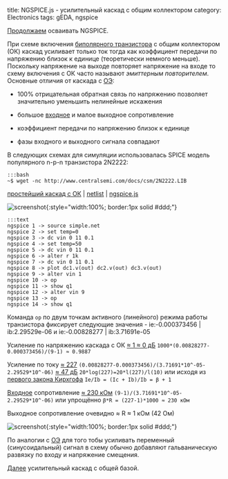 title: NGSPICE.js - усилительный каскад с общим коллектором
category: Electronics
tags: gEDA, ngspice

[Продолжаем]({filename}../2016-10-28-ngspice-introduction/2016-10-28-ngspice-introduction.md) осваивать NGSPICE.

При схеме включения [биполярного транзистора]({filename}../2016-11-02-bipolar-transistor/2016-11-02-bipolar-transistor.md) с общим коллектором (ОК) каскад усиливает только ток тогда как коэффициент передачи по напряжению близок к единице (теоретически немного меньше). Поскольку напряжение на выходе повторяет напряжение на входе то схему включения с ОК часто называют *эмиттерным повторителем*. Основные отличия от каскада с [ОЭ]({filename}../2016-11-07-bipolar-common-emitter/2016-11-07-bipolar-common-emitter.md):

  - 100% отрицательная обратная связь по напряжению  позволяет значительно уменьшить нелинейные искажения

  - большое [входное]({filename}../2016-11-04-input-output-impedance/2016-11-04-input-output-impedance.md) и малое выходное сопротивление

  - коэффициент передачи по напряжению близок к единице

  - фазы входного и выходного сигнала совпадают

<!-- 
<a href="{attach}2N2222.LIB"></a>
-->

В следующих схемах для симуляции использовалась SPICE модель популярного n-p-n транзистора 2N2222:

    :::bash
    ~$ wget -nc http://www.centralsemi.com/docs/csm/2N2222.LIB

[простейший каскад с ОК]({attach}simple.sch) | [netlist]({attach}simple.net) | [ngspice.js](https://ngspice.js.org/?gist=5ce99532a7aa87358fcdfc949e821a94)

![screenshot]({attach}show-img-simple.png){:style="width:100%; border:1px solid #ddd;"}

    :::text
    ngspice 1 -> source simple.net
    ngspice 2 -> set temp=0
    ngspice 3 -> dc vin 0 11 0.1
    ngspice 4 -> set temp=50
    ngspice 5 -> dc vin 0 11 0.1
    ngspice 6 -> alter r 1k
    ngspice 7 -> dc vin 0 11 0.1
    ngspice 8 -> plot dc1.v(out) dc2.v(out) dc3.v(out)
    ngspice 9 -> alter vin 1
    ngspice 10 -> op
    ngspice 11 -> show q1
    ngspice 12 -> alter vin 9
    ngspice 13 -> op
    ngspice 14 -> show q1 

Команда ```op``` по двум точкам активного (линейного) режима работы транзистора фиксирует следующие значения - ie:-0.000373456 | ib:2.29529e-06 и ie:-0.00828277 | ib:3.71691e-05

Усиление по напряжению каскада c ОК [≈ 1 ≈ 0 дБ](https://bc.js.org/) ```1000*(0.00828277-0.000373456)/(9-1) ≈ 0.9887```

Усиление по току [≈ 227](https://bc.js.org/) ```(0.00828277-0.000373456)/(3.71691*10^-05-2.29529*10^-06)``` [≈ 47 дБ](https://bc.js.org/) ```20*log(227)=20*l(227)/l(10)``` или исходя из [первого закона Кирхгофа]({filename}../2016-10-28-ngspice-introduction/2016-10-28-ngspice-introduction.md) ```Ie/Ib = (Ic + Ib)/Ib = β + 1```

[Входное]({filename}../2016-11-04-input-output-impedance/2016-11-04-input-output-impedance.md) сопротивление [≈ 230 кОм](https://bc.js.org/) ```(9-1)/(3.71691*10^-05-2.29529*10^-06)``` или упрощённо ```β*R = (227-1)*1000 ≈ 230 кОм```

Выходное сопротивление очевидно ≈ R ≈ 1 кОм (42 Ом)

![screenshot]({attach}simple-canvas.png){:style="width:100%; border:1px solid #ddd;"}

По аналогии с [ОЭ]({filename}../2016-11-07-bipolar-common-emitter/2016-11-07-bipolar-common-emitter.md) для того тобы усиливать переменный (синусоидальный) сигнал в схему обычно добавляют гальваническую развязку по входу и напряжение смещения.

[Далее]({filename}../2016-11-10-bipolar-common-base/2016-11-10-bipolar-common-base.md) усилительный каскад с общей базой.